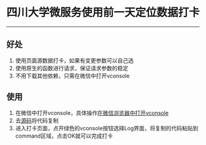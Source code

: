 # 四川大学微服务使用前一天定位数据打卡

-------

## 好处

1. 使用页面源数据打卡，如果有变更参数可以自己选
2. 使用原生的函数进行请求，保证请求参数的稳定
3. 不用下载其他依赖，只需在微信中打开vconsole

## 使用

1. 在微信中打开vconsole，具体操作[在微信浏览器中打开vconsole](https://blog.csdn.net/a15237851433/article/details/112984519)
2. 去[源码](./index.js)将代码复制
3. 进入打卡页面，点开绿色的vconsole按钮选择Log界面，将复制的代码粘贴到command区域，点击OK就可以完成打卡